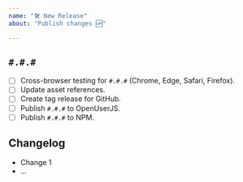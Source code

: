 ```yaml
---
name: "🛠 New Release"
about: "Publish changes 🆙"

---
```


## `#.#.#`

- [ ] Cross-browser testing for `#.#.#` (Chrome, Edge, Safari, Firefox).
- [ ] Update asset references.
- [ ] Create tag release for GitHub.
- [ ] Publish `#.#.#` to OpenUserJS.
- [ ] Publish `#.#.#` to NPM.

## Changelog

- Change 1
- ...
